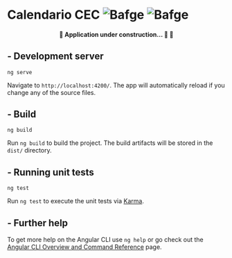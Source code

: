 # **Calendario CEC** ![Bafge](https://img.shields.io/badge/Version-1.0.0-green) ![Bafge](https://img.shields.io/badge/Angular%20CLI-13.1.0-blue)

<h4 align="center"> 
	🚧 Application under construction... 🚀  🚧
</h4>



## **- Development server**
```
ng serve
```
Navigate to `http://localhost:4200/`. The app will automatically reload if you change any of the source files.

## **- Build**
```
ng build
```

Run `ng build` to build the project. The build artifacts will be stored in the `dist/` directory.

## **- Running unit tests**
```
ng test
```

Run `ng test` to execute the unit tests via [Karma](https://karma-runner.github.io).


## **- Further help**

To get more help on the Angular CLI use `ng help` or go check out the [Angular CLI Overview and Command Reference](https://angular.io/cli) page.
